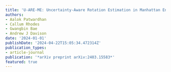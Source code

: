 ```yaml
---
title: 'U-ARE-ME: Uncertainty-Aware Rotation Estimation in Manhattan Environments'
authors:
- Aalok Patwardhan
- Callum Rhodes
- Gwangbin Bae
- Andrew J Davison
date: '2024-01-01'
publishDate: '2024-04-22T15:05:34.472314Z'
publication_types:
- article-journal
publication: '*arXiv preprint arXiv:2403.15583*'
featured: true
---
```


